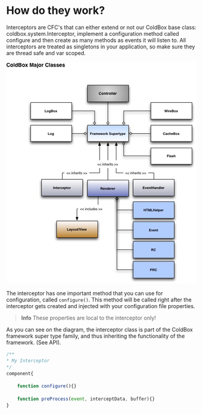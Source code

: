 # How do they work?

Interceptors are CFC's that can either extend or not our ColdBox base class: coldbox.system.Interceptor, implement a configuration method called configure and then create as many methods as events it will listen to. All interceptors are treated as singletons in your application, so make sure they are thread safe and var scoped.

![](../images/ColdBoxMajorClasses.jpg)

The interceptor has one important method that you can use for configuration, called `configure()`. This method will be called right after the interceptor gets created and injected with your configuration file properties. 

> **Info** These properties are local to the interceptor only!

As you can see on the diagram, the interceptor class is part of the ColdBox framework super type family, and thus inheriting the functionality of the framework. (See API).

```js
/**
* My Interceptor
*/
component{
	
	function configure(){}

	function preProcess(event, interceptData, buffer){}
}
```

